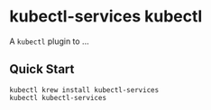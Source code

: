 # kubectl-services kubectl

A `kubectl` plugin to ...

## Quick Start

```
kubectl krew install kubectl-services
kubectl kubectl-services
```

